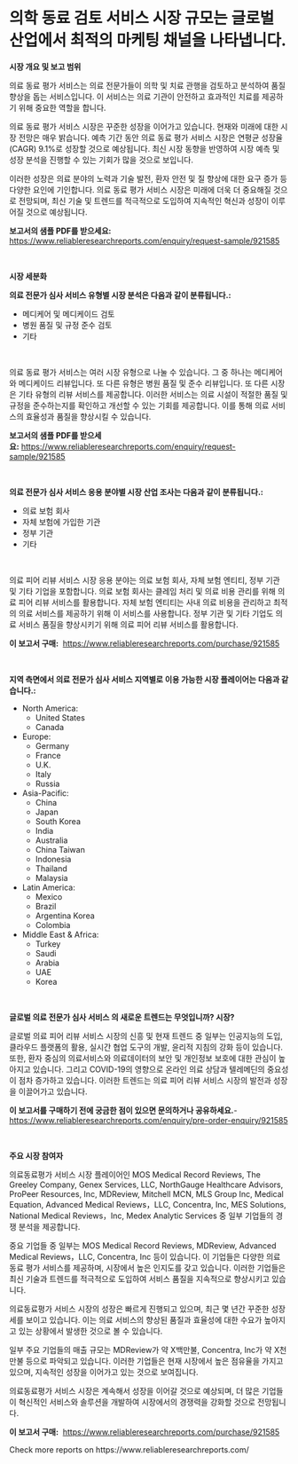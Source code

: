<p><h1>의학 동료 검토 서비스 시장 규모는 글로벌 산업에서 최적의 마케팅 채널을 나타냅니다.</h1></p><p><strong>시장 개요 및 보고 범위</strong></p>
<p><p>의료 동료 평가 서비스는 의료 전문가들이 의학 및 치료 관행을 검토하고 분석하여 품질 향상을 돕는 서비스입니다. 이 서비스는 의료 기관이 안전하고 효과적인 치료를 제공하기 위해 중요한 역할을 합니다.</p><p>의료 동료 평가 서비스 시장은 꾸준한 성장을 이어가고 있습니다. 현재와 미래에 대한 시장 전망은 매우 밝습니다. 예측 기간 동안 의료 동료 평가 서비스 시장은 연평균 성장율(CAGR) 9.1%로 성장할 것으로 예상됩니다. 최신 시장 동향을 반영하여 시장 예측 및 성장 분석을 진행할 수 있는 기회가 많을 것으로 보입니다.</p><p>이러한 성장은 의료 분야의 노력과 기술 발전, 환자 안전 및 질 향상에 대한 요구 증가 등 다양한 요인에 기인합니다. 의료 동료 평가 서비스 시장은 미래에 더욱 더 중요해질 것으로 전망되며, 최신 기술 및 트렌드를 적극적으로 도입하여 지속적인 혁신과 성장이 이루어질 것으로 예상됩니다.</p></p>
<p><strong>보고서의 샘플 PDF를 받으세요:</strong> <a href="https://www.reliableresearchreports.com/enquiry/request-sample/921585">https://www.reliableresearchreports.com/enquiry/request-sample/921585</a></p>
<p>&nbsp;</p>
<p><strong>시장 세분화</strong></p>
<p><strong>의료 전문가 심사 서비스 유형별 시장 분석은 다음과 같이 분류됩니다.:</strong></p>
<p><ul><li>메디케어 및 메디케이드 검토</li><li>병원 품질 및 규정 준수 검토</li><li>기타</li></ul></p>
<p>&nbsp;</p>
<p><p>의료 동료 평가 서비스는 여러 시장 유형으로 나눌 수 있습니다. 그 중 하나는 메디케어와 메디케이드 리뷰입니다. 또 다른 유형은 병원 품질 및 준수 리뷰입니다. 또 다른 시장은 기타 유형의 리뷰 서비스를 제공합니다. 이러한 서비스는 의료 시설이 적절한 품질 및 규정을 준수하는지를 확인하고 개선할 수 있는 기회를 제공합니다. 이를 통해 의료 서비스의 효율성과 품질을 향상시킬 수 있습니다.</p></p>
<p><strong>보고서의 샘플 PDF를 받으세요:</strong>&nbsp;<a href="https://www.reliableresearchreports.com/enquiry/request-sample/921585">https://www.reliableresearchreports.com/enquiry/request-sample/921585</a></p>
<p>&nbsp;</p>
<p><strong> 의료 전문가 심사 서비스 응용 분야별 시장 산업 조사는 다음과 같이 분류됩니다.:</strong></p>
<p><ul><li>의료 보험 회사</li><li>자체 보험에 가입한 기관</li><li>정부 기관</li><li>기타</li></ul></p>
<p>&nbsp;</p>
<p><p>의료 피어 리뷰 서비스 시장 응용 분야는 의료 보험 회사, 자체 보험 엔티티, 정부 기관 및 기타 기업을 포함합니다. 의료 보험 회사는 클레임 처리 및 의료 비용 관리를 위해 의료 피어 리뷰 서비스를 활용합니다. 자체 보험 엔티티는 사내 의료 비용을 관리하고 최적의 의료 서비스를 제공하기 위해 이 서비스를 사용합니다. 정부 기관 및 기타 기업도 의료 서비스 품질을 향상시키기 위해 의료 피어 리뷰 서비스를 활용합니다.</p></p>
<p><strong>이 보고서 구매:</strong>&nbsp; <a href="https://www.reliableresearchreports.com/purchase/921585">https://www.reliableresearchreports.com/purchase/921585</a></p>
<p>&nbsp;</p>
<p><strong>지역 측면에서 의료 전문가 심사 서비스 지역별로 이용 가능한 시장 플레이어는 다음과 같습니다.:</strong></p>
<p><ul>
    <li>
        North America:
        <ul>
            <li>United States</li>
            <li>Canada</li>
        </ul>
    </li>
    <li>
        Europe:
        <ul>
            <li>Germany</li>
            <li>France</li>
            <li>U.K.</li>
            <li>Italy</li>
            <li>Russia</li>
        </ul>
    </li>
    <li>
        Asia-Pacific:
        <ul>
            <li>China</li>
            <li>Japan</li>
            <li>South Korea</li>
            <li>India</li>
            <li>Australia</li>
            <li>China Taiwan</li>
            <li>Indonesia</li>
            <li>Thailand</li>
            <li>Malaysia</li>
        </ul>
    </li>
    <li>
        Latin America:
        <ul>
            <li>Mexico</li>
            <li>Brazil</li>
            <li>Argentina Korea</li>
            <li>Colombia</li>
        </ul>
    </li>
    <li>
        Middle East & Africa:
        <ul>
            <li>Turkey</li>
            <li>Saudi</li>
            <li>Arabia</li>
            <li>UAE</li>
            <li>Korea</li>
        </ul>
    </li>
    </ul></p>
<p>&nbsp;</p>
<p><strong>글로벌 의료 전문가 심사 서비스 의 새로운 트렌드는 무엇입니까? 시장?</strong></p>
<p><p>글로벌 의료 피어 리뷰 서비스 시장의 신흥 및 현재 트렌드 중 일부는 인공지능의 도입, 클라우드 플랫폼의 활용, 실시간 협업 도구의 개발, 윤리적 지침의 강화 등이 있습니다. 또한, 환자 중심의 의료서비스와 의료데이터의 보안 및 개인정보 보호에 대한 관심이 높아지고 있습니다. 그리고 COVID-19의 영향으로 온라인 의료 상담과 텔레메딘의 중요성이 점차 증가하고 있습니다. 이러한 트렌드는 의료 피어 리뷰 서비스 시장의 발전과 성장을 이끌어가고 있습니다.</p></p>
<p><strong>이 보고서를 구매하기 전에 궁금한 점이 있으면 문의하거나 공유하세요.</strong>- <a href="https://www.reliableresearchreports.com/enquiry/pre-order-enquiry/921585">https://www.reliableresearchreports.com/enquiry/pre-order-enquiry/921585</a></p>
<p>&nbsp;</p>
<p><strong>주요 시장 참여자</strong></p>
<p><p>의료동료평가 서비스 시장 플레이어인 MOS Medical Record Reviews, The Greeley Company, Genex Services, LLC, NorthGauge Healthcare Advisors, ProPeer Resources, Inc, MDReview, Mitchell MCN, MLS Group Inc, Medical Equation, Advanced Medical Reviews，LLC, Concentra, Inc, MES Solutions, National Medical Reviews，Inc, Medex Analytic Services 중 일부 기업들의 경쟁 분석을 제공합니다.</p><p>중요 기업들 중 일부는 MOS Medical Record Reviews, MDReview, Advanced Medical Reviews，LLC, Concentra, Inc 등이 있습니다. 이 기업들은 다양한 의료 동료 평가 서비스를 제공하며, 시장에서 높은 인지도를 갖고 있습니다. 이러한 기업들은 최신 기술과 트렌드를 적극적으로 도입하여 서비스 품질을 지속적으로 향상시키고 있습니다.</p><p>의료동료평가 서비스 시장의 성장은 빠르게 진행되고 있으며, 최근 몇 년간 꾸준한 성장세를 보이고 있습니다. 이는 의료 서비스의 향상된 품질과 효율성에 대한 수요가 높아지고 있는 상황에서 발생한 것으로 볼 수 있습니다.</p><p>일부 주요 기업들의 매출 규모는 MDReview가 약 X백만불, Concentra, Inc가 약 X천만불 등으로 파악되고 있습니다. 이러한 기업들은 현재 시장에서 높은 점유율을 가지고 있으며, 지속적인 성장을 이어가고 있는 것으로 보여집니다.</p><p>의료동료평가 서비스 시장은 계속해서 성장을 이어갈 것으로 예상되며, 더 많은 기업들이 혁신적인 서비스와 솔루션을 개발하여 시장에서의 경쟁력을 강화할 것으로 전망됩니다.</p></p>
<p><strong>이 보고서 구매:</strong>&nbsp;&nbsp;<a href="https://www.reliableresearchreports.com/purchase/921585">https://www.reliableresearchreports.com/purchase/921585</a></p>
<p>Check more reports on https://www.reliableresearchreports.com/</p>
